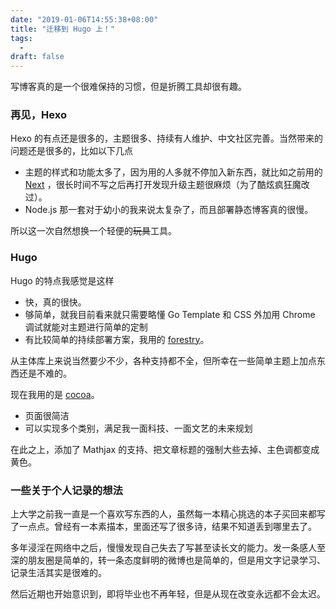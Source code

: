 ```yaml
---
date: "2019-01-06T14:55:38+08:00"
title: "迁移到 Hugo 上！"
tags:
  -
draft: false
---
```


写博客真的是一个很难保持的习惯，但是折腾工具却很有趣。

### 再见，Hexo

Hexo 的有点还是很多的，主题很多、持续有人维护、中文社区完善。当然带来的问题还是很多的，比如以下几点

- 主题的样式和功能太多了，因为用的人多就不停加入新东西，就比如之前用的 [Next](https://theme-next.iissnan.com/) ，很长时间不写之后再打开发现升级主题很麻烦（为了酷炫疯狂魔改过）。
- Node.js 那一套对于幼小的我来说太复杂了，而且部署静态博客真的很慢。

所以这一次自然想换一个轻便的~~玩具~~工具。

### Hugo

Hugo 的特点我感觉是这样

- 快，真的很快。
- 够简单，就我目前看来就只需要略懂 Go Template 和 CSS 外加用 Chrome 调试就能对主题进行简单的定制
- 有比较简单的持续部署方案，我用的 [forestry](https://forestry.io/)。

从主体库上来说当然要少不少，各种支持都不全，但所幸在一些简单主题上加点东西还是不难的。

现在我用的是 [cocoa](https://github.com/nishanths/cocoa-hugo-theme)。

- 页面很简洁
- 可以实现多个类别，满足我一面科技、一面文艺的未来规划

在此之上，添加了 Mathjax 的支持、把文章标题的强制大些去掉、主色调都变成黄色。

### 一些关于个人记录的想法

上大学之前我一直是一个喜欢写东西的人，虽然每一本精心挑选的本子买回来都写了一点点。曾经有一本素描本，里面还写了很多诗，结果不知道丢到哪里去了。

多年浸淫在网络中之后，慢慢发现自己失去了写甚至读长文的能力。发一条感人至深的朋友圈是简单的，转一条态度鲜明的微博也是简单的，但是用文字记录学习、记录生活其实是很难的。

然后近期也开始意识到，即将毕业也不再年轻，但是从现在改变永远都不会太迟。
